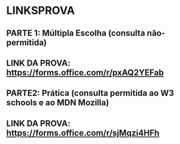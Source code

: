 # LINKSPROVA

## PARTE 1: Múltipla Escolha (consulta não-permitida)
## LINK DA PROVA: https://forms.office.com/r/pxAQ2YEFab 

## PARTE2: Prática (consulta permitida ao W3 schools e ao MDN Mozilla)
## LINK DA PROVA: https://forms.office.com/r/sjMqzi4HFh



